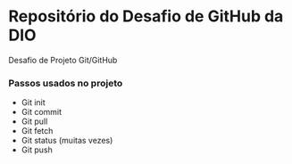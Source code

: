# Repositório do Desafio de GitHub da DIO
Desafio de Projeto Git/GitHub

### Passos usados no projeto

- Git init
- Git commit 
- Git pull
- Git fetch
- Git status (muitas vezes)
- Git push
